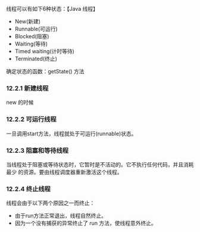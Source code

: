 线程可以有如下6种状态：【Java 线程】
- New(新建)
- Runnable(可运行)
- Blocked(阻塞)
- Waiting(等待) 
- Timed waiting(计时等待)
- Terminated(终止)


确定状态的函数：getState() 方法

### 12.2.1 新建线程

new 的时候

### 12.2.2 可运行线程

一旦调用start方法，线程就处于可运行(runnable)状态。

### 12.2.3 阻塞和等待线程

当线程处于阻塞或等待状态时，它暂时是不活动的。它不执行任何代码，并且消耗最少 的资源。要由线程调度器重新激活这个线程。

### 12.2.4 终止线程

线程会由于以下两个原因之一而终止：
- 由于run方法正常退出，线程自然终止。
- 因为一个没有捕获的异常终止了 run 方法，使线程意外终止。

